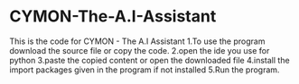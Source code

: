 # CYMON-The-A.I-Assistant
This is the code for CYMON - The A.I Assistant 
 1.To use the program download the source file or copy the code.
 2.open the ide you use for python
 3.paste the copied content or open the downloaded file
 4.install the import packages given in the program if not installed
 5.Run the program.
